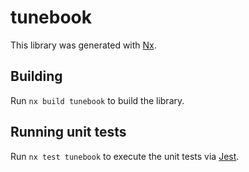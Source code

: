 # tunebook

This library was generated with [Nx](https://nx.dev).

## Building

Run `nx build tunebook` to build the library.

## Running unit tests

Run `nx test tunebook` to execute the unit tests via [Jest](https://jestjs.io).
